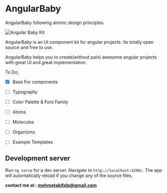 # AngularBaby

AngularBaby following atomic design principles.

![Angular Baby Kit](https://avatars3.githubusercontent.com/u/46124764?s=300&v=3)

AngularBaby is an UI component kit for angular projects. Its totally open source and free to use. 

AngularBaby helps you to create(without pain) awesome angular projects with great UI and great implementation.

To Do;
- [x] Base For components
- [ ] Typography
- [ ] Color Palette & Font Family
- [ ] Atoms
- [ ] Molecules
- [ ] Organizms
- [ ] Example Templates


## Development server

Run `ng serve` for a dev server. Navigate to `http://localhost:4200/`. The app will automatically reload if you change any of the source files.


**contact me at : mehmetakifalp@gmail.com**
